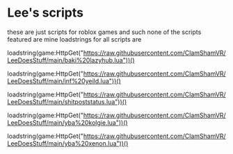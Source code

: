 # Lee's scripts
these are just scripts for roblox games and such
none of the scripts featured are mine
loadstrings for all scripts are

loadstring(game:HttpGet("https://raw.githubusercontent.com/ClamShamVR/LeeDoesStuff/main/baki%20lazyhub.lua"))()

loadstring(game:HttpGet("https://raw.githubusercontent.com/ClamShamVR/LeeDoesStuff/main/inf%20yeild.lua"))()

loadstring(game:HttpGet("https://raw.githubusercontent.com/ClamShamVR/LeeDoesStuff/main/shitpoststatus.lua"))()

loadstring(game:HttpGet("https://raw.githubusercontent.com/ClamShamVR/LeeDoesStuff/main/yba%20kolgie.lua"))()

loadstring(game:HttpGet("https://raw.githubusercontent.com/ClamShamVR/LeeDoesStuff/main/yba%20xenon.lua"))()
